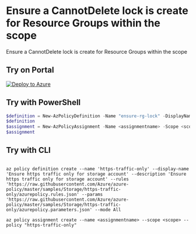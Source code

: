 # Ensure a CannotDelete lock is create for Resource Groups within the scope

Ensure a CannotDelete lock is create for Resource Groups within the scope

## Try on Portal

[![Deploy to Azure](http://azuredeploy.net/deploybutton.png)](https://portal.azure.com/#blade/Microsoft_Azure_Policy/CreatePolicyDefinitionBlade/uri/)

## Try with PowerShell

````powershell
$definition = New-AzPolicyDefinition -Name "ensure-rg-lock" -DisplayName "Ensure a CannotDelete lock" -description "Ensure a CannotDelete lock is create for Resource Groups within the scope" -Policy 'https://raw.githubusercontent.com/Azure/azure-policy/master/samples/Storage/https-traffic-only/azurepolicy.rules.json' -Parameter 'https://raw.githubusercontent.com/Azure/azure-policy/master/samples/Storage/https-traffic-only/azurepolicy.parameters.json' -Mode All
$definition
$assignment = New-AzPolicyAssignment -Name <assignmentname> -Scope <scope>  -PolicyDefinition $definition
$assignment 
````



## Try with CLI

````cli

az policy definition create --name 'https-traffic-only' --display-name 'Ensure https traffic only for storage account' --description 'Ensure https traffic only for storage account' --rules 'https://raw.githubusercontent.com/Azure/azure-policy/master/samples/Storage/https-traffic-only/azurepolicy.rules.json' --params 'https://raw.githubusercontent.com/Azure/azure-policy/master/samples/Storage/https-traffic-only/azurepolicy.parameters.json' --mode All

az policy assignment create --name <assignmentname> --scope <scope> --policy "https-traffic-only" 

````
